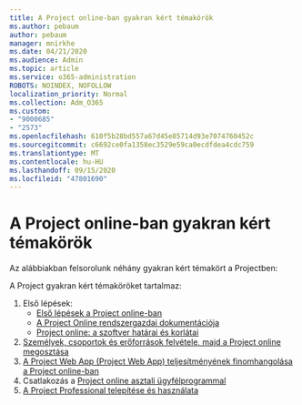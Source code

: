 ```yaml
---
title: A Project online-ban gyakran kért témakörök
ms.author: pebaum
author: pebaum
manager: mnirkhe
ms.date: 04/21/2020
ms.audience: Admin
ms.topic: article
ms.service: o365-administration
ROBOTS: NOINDEX, NOFOLLOW
localization_priority: Normal
ms.collection: Adm_O365
ms.custom:
- "9000685"
- "2573"
ms.openlocfilehash: 610f5b28bd557a67d45e85714d93e7074760452c
ms.sourcegitcommit: c6692ce0fa1358ec3529e59ca0ecdfdea4cdc759
ms.translationtype: MT
ms.contentlocale: hu-HU
ms.lasthandoff: 09/15/2020
ms.locfileid: "47801690"
---
```

# <a name="project-online-frequently-requested-topics"></a>A Project online-ban gyakran kért témakörök

Az alábbiakban felsorolunk néhány gyakran kért témakört a Projectben:

A Project gyakran kért témaköröket tartalmaz:
1.  Első lépések: 
    -   [Első lépések a Project online-ban](https://docs.microsoft.comProjectOnline/get-started-with-project-online) 
    -   [A Project Online rendszergazdai dokumentációja](https://docs.microsoft.com/projectonline/project-online) 
    -   [Project online: a szoftver határai és korlátai](https://docs.microsoft.com/ProjectOnline/project-online-software-boundaries-and-limits) 
2.  [Személyek, csoportok és erőforrások felvétele, majd a Project online megosztása](https://docs.microsoft.com/projectonline/step-2-add-people-to-project-online) 
3.  [A Project Web App (Project Web App) teljesítményének finomhangolása a Project online-ban](https://docs.microsoft.com/projectonline/tune-project-online-performance)
4.  Csatlakozás a [Project online asztali ügyfélprogrammal](https://docs.microsoft.com/projectonline/connect-to-project-online-with-the-project-online-desktop-client) 
5.  [A Project Professional telepítése és használata](https://support.office.com/article/install-project-7059249b-d9fe-4d61-ab96-5c5bf435f281) 
